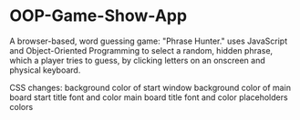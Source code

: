 # OOP-Game-Show-App

A browser-based, word guessing game: "Phrase Hunter." uses JavaScript and Object-Oriented Programming to select a random, hidden phrase, which a player tries to guess, by clicking letters on an onscreen and physical keyboard.

CSS changes:
background color of start window
background color of main board
start title font and color
main board title font and color
placeholders colors
